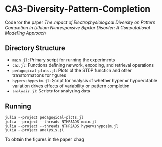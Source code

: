 # CA3-Diversity-Pattern-Completion

Code for the paper *The Impact of Electrophysiological Diversity on Pattern Completion in Lithium Nonresponsive Bipolar Disorder: A Computational Modelling Approach* 

## Directory Structure 

- `main.jl`: Primary script for running the experiments 
- `ca3.jl`: Functions defining network, encoding, and retrieval operations
- `pedagogical-plots.jl`: Plots of the STDP function and other transformations for figures
- `hypervshyposim.jl`: Script for analysis of whether hyper or hypoexctable variation drives effects of variability on pattern completion 
- `analysis.jl`: Scripts for analyzing data 

## Running 

``` 
julia --project pedagogical-plots.jl
julia --project --threads NTHREADS main.jl
julia --project --threads NTHREADS hypervshyposim.jl
julia --project analysis.jl
```

To obtain the figures in the paper, chag

